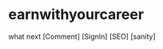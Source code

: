 # earnwithyourcareer
what next
[Comment]
[SignIn]
[SEO]
[sanity]

<!-- What out for error in the Header components -->



